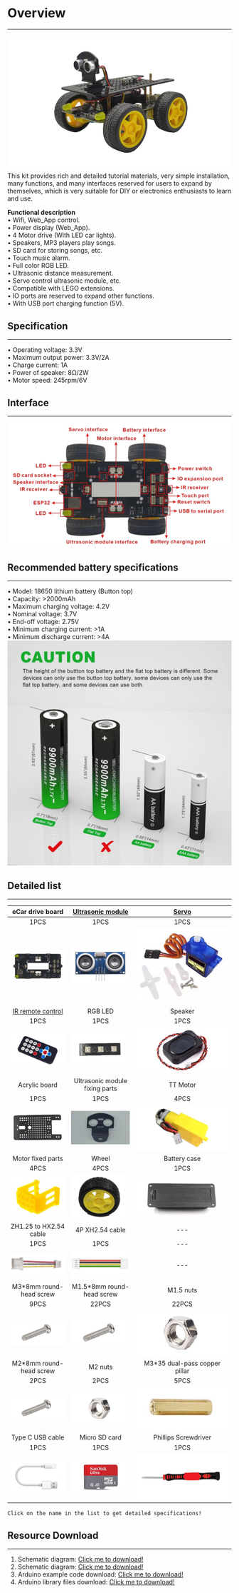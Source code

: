 # Overview    
----------
![Img](../_static/overview/img/0img.png)    
This kit provides rich and detailed tutorial materials, very simple installation, many functions, and many interfaces reserved for users to expand by themselves, which is very suitable for DIY or electronics enthusiasts to learn and use.             

**Functional description**      
• Wifi, Web_App control.      
• Power display (Web_App).    
• 4 Motor drive (With LED car lights).           
• Speakers, MP3 players play songs.            
• SD card for storing songs, etc.          
• Touch music alarm.             
• Full color RGB LED.    
• Ultrasonic distance measurement.     
• Servo control ultrasonic module, etc.    
• Compatible with LEGO extensions.     
• IO ports are reserved to expand other functions.           
• With USB port charging function (5V).        

## Specification    
----------------
• Operating voltage: 3.3V   
• Maximum output power: 3.3V/2A  
• Charge current: 1A   
• Power of speaker: 8Ω/2W      
• Motor speed: 245rpm/6V     

## Interface   
------------
![img](../_static/overview/img/22img.jpg)

## Recommended battery specifications      
-------------------------------------
• Model: 18650 lithium battery (Button top)    
• Capacity: >2000mAh    
• Maximum charging voltage: 4.2V    
• Nominal voltage: 3.7V   
• End-off voltage: 2.75V    
• Minimum charging current: >1A     
• Minimum discharge current: >4A   
![img](../_static/overview/img/21img.jpg)      

## Detailed list                
----------------
| eCar drive board | <a href="https://docs.mosiwi.com/en/latest/outsourcing/O1M0000_ultrasonic_module/O1M0000_ultrasonic_module.html" target="_blank">Ultrasonic module</a> | <a href="https://docs.mosiwi.com/en/latest/outsourcing/sg90_servo/sg90_servo.html" target="_blank">Servo</a> |     
| :--: | :--: | :--: |    
| 1PCS | 1PCS | 1PCS |    
| ![Img](../_static/overview/img/1img.jpg) | ![Img](../_static/overview/img/2img.jpg) | ![Img](../_static/overview/img/3img.jpg) |  
| <a href="https://docs.mosiwi.com/en/latest/outsourcing/nec_ir_remote_control/nec_ir_remote_control.html" target="_blank">IR remote control</a> | RGB LED | Speaker |      
| 1PCS | 1PCS | 1PCS |    
| ![Img](../_static/overview/img/4img.jpg) | ![Img](../_static/overview/img/5img.jpg) | ![Img](../_static/overview/img/6img.jpg) |      
| Acrylic board | Ultrasonic module fixing parts | TT Motor |      
| 1PCS | 1PCS | 4PCS |              
| ![Img](../_static/overview/img/7img.jpg) | ![Img](../_static/overview/img/8img.jpg) | ![Img](../_static/overview/img/9img.jpg) |     
| Motor fixed parts | Wheel | Battery case |      
| 4PCS | 4PCS | 1PCS |               
| ![Img](../_static/overview/img/10img.jpg) | ![Img](../_static/overview/img/11img.jpg) | ![Img](../_static/overview/img/12img.jpg) |     
| ZH1.25 to HX2.54 cable | 4P XH2.54 cable | --- |      
| 1PCS | 1PCS | --- |    
| ![Img](../_static/overview/img/13img.jpg) | ![Img](../_static/overview/img/14img.jpg) | --- |     
| M3\*8mm round-head screw | M1.5\*8mm round-head screw | M1.5 nuts |     
| 9PCS | 22PCS | 22PCS |      
| ![Img](../_static/overview/img/17img.jpg) | ![Img](../_static/overview/img/17img.jpg) | ![Img](../_static/overview/img/16img.jpg) |    
| M2\*8mm round-head screw  | M2 nuts | M3\*35 dual-pass copper pillar |       
| 2PCS | 2PCS | 5PCS |    
| ![Img](../_static/overview/img/17img.jpg) | ![Img](../_static/overview/img/16img.jpg) | ![Img](../_static/overview/img/23img.jpg) |     
| Type C USB cable  | Micro SD card | Phillips Screwdriver |   
| 1PCS | 1PCS | 1PCS |    
| ![Img](../_static/overview/img/18img.jpg) | ![Img](../_static/overview/img/19img.jpg) | ![Img](../_static/overview/img/20img.jpg) |      
  

```{tip}
Click on the name in the list to get detailed specifications!   
```

## Resource Download     
--------------------     
1. Schematic diagram: [Click me to download!](../_static/pdf/eCar_sch.PDF)   
2. Schematic diagram: [Click me to download!](../_static/pdf/eCar_pcb.PDF)    
3. Arduino example code download: [Click me to download!](../_static/arduino_tutorial/example_code/ecar_arduino_example_code.rar)   
4. Arduino library files download: [Click me to download!](../_static/arduino_tutorial/libraries/ecar_arduino_libraries.rar)  